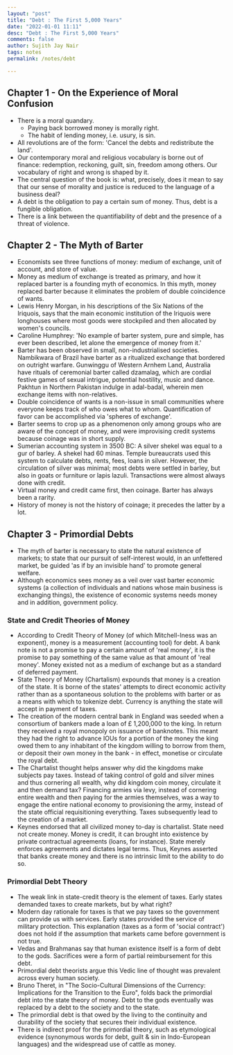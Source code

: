 ```yaml
---
layout: "post"
title: "Debt : The First 5,000 Years"
date: "2022-01-01 11:11"
desc: "Debt : The First 5,000 Years"
comments: false
author: Sujith Jay Nair
tags: notes
permalink: /notes/debt

---
```

## Chapter 1 - On the Experience of Moral Confusion
- There is a moral quandary.
  - Paying back borrowed money is morally right.
  - The habit of lending money, i.e. usury, is sin.
- All revolutions are of the form: 'Cancel the debts and redistribute the land'.
- Our contemporary moral and religious vocabulary is borne out of finance: redemption, reckoning, guilt, sin, freedom among others. Our vocabulary of right and wrong is shaped by it.
- The central question of the book is: what, precisely, does it mean to say that our sense of morality and justice is reduced to the language of a business deal?
- A debt is the obligation to pay a certain sum of money. Thus, debt is a fungible obligation.
- There is a link between the quantifiability of debt and the presence of a threat of violence.

## Chapter 2 - The Myth of Barter
- Economists see three functions of money: medium of exchange, unit of account, and store of value.
- Money as medium of exchange is treated as primary, and how it replaced barter is a founding myth of economics. In this myth, money replaced barter because it eliminates the problem of double coincidence of wants.
- Lewis Henry Morgan, in his descriptions of the Six Nations of the Iriquois, says that the main economic institution of the Iriquois were longhouses where most goods were stockpiled and then allocated by women's councils.
- Caroline Humphrey: 'No example of barter system, pure and simple, has ever been described, let alone the emergence of money from it.'
- Barter has been observed in small, non-industrialised societies. Nambikwara of Brazil have barter as a ritualized exchange that bordered on outright warfare. Gunwinggu of Western Arnhem Land, Australia have rituals of ceremonial barter called dzamalag, which are cordial festive games of sexual intrigue, potential hostility, music and dance. Pakhtun in Northern Pakistan indulge in adal-badal, wherein men exchange items with non-relatives.
- Double coincidence of wants is a non-issue in small communities where everyone keeps track of who owes what to whom. Quantification of favor can be accomplished via 'spheres of exchange'.
- Barter seems to crop up as a phenomenon only among groups who are aware of the concept of money, and were improvising credit systems because coinage was in short supply.
- Sumerian accounting system in 3500 BC: A silver shekel was equal to a gur of barley. A shekel had 60 minas. Temple bureaucrats used this system to calculate debts, rents, fees, loans in silver. However, the circulation of silver was minimal; most debts were settled in barley, but also in goats or furniture or lapis lazuli. Transactions were almost always done with credit.
- Virtual money and credit came first, then coinage. Barter has always been a rarity.
- History of money is not the history of coinage; it precedes the latter by a lot.

## Chapter 3 - Primordial Debts
- The myth of barter is necessary to state the natural existence of markets; to state that our pursuit of self-interest would, in an unfettered market, be guided 'as if by an invisible hand' to promote general welfare.
- Although economics sees money as a veil over vast barter economic systems (a collection of individuals and nations whose main business is exchanging things), the existence of economic systems needs money and in addition, government policy.
### State and Credit Theories of Money
- According to Credit Theory of Money (of which Mitchell-Iness was an exponent), money is a measurement (accounting tool) for debt. A bank note is not a promise to pay a certain amount of 'real money', it is the promise to pay something of the same value as that amount of 'real money'. Money existed not as a medium of exchange but as a standard of deferred payment.
- State Theory of Money (Chartalism) expounds that money is a creation of the state. It is borne of the states' attempts to direct economic activity rather than as a spontaneous solution to the problems with barter or as a means with which to tokenize debt. Currency is anything the state will accept in payment of taxes.
- The creation of the modern central bank in England was seeded when a consortium of bankers made a loan of £ 1,200,000 to the king. In return they received a royal monopoly on issuance of banknotes. This meant they had the right to advance IOUs for a portion of the money the king owed them to any inhabitant of the kingdom willing to borrow from them, or deposit their own money in the bank - in effect, monetise or circulate the royal debt.
- The Chartalist thought helps answer why did the kingdoms make subjects pay taxes. Instead of taking control of gold and silver mines and thus cornering all wealth, why did kingdom coin money, circulate it and then demand tax? Financing armies via levy, instead of cornering entire wealth and then paying for the armies themselves, was a way to engage the entire national economy to provisioning the army, instead of the state official requisitioning everything. Taxes subsequently lead to the creation of a market.
- Keynes endorsed that all civilized money to-day is chartalist. State need not create money. Money is credit, it can brought into existence by private contractual agreements (loans, for instance). State merely enforces agreements and dictates legal terms. Thus, Keynes asserted that banks create money and there is no intrinsic limit to the ability to do so.
### Primordial Debt Theory
- The weak link in state-credit theory is the element of taxes. Early states demanded taxes to create markets, but by what right?
- Modern day rationale for taxes is that we pay taxes so the government can provide us with services. Early states provided the service of military protection. This explanation (taxes as a form of 'social contract') does not hold if the assumption that markets came before government is not true.
- Vedas and Brahmanas say that human existence itself is a form of debt to the gods. Sacrifices were a form of partial reimbursement for this debt.
- Primordial debt theorists argue this Vedic line of thought was prevalent across every human society.
- Bruno Theret, in "The Socio-Cultural Dimensions of the Currency: Implications for the Transition to the Euro", folds back the primordial debt into the state theory of money. Debt to the gods eventually was replaced by a debt to the society and to the state.
- The primordial debt is that owed by the living to the continuity and durability of the society that secures their individual existence.
- There is indirect proof for the primordial theory, such as etymological evidence (synonymous words for debt, guilt & sin in Indo-European languages) and the widespread use of cattle as money.
